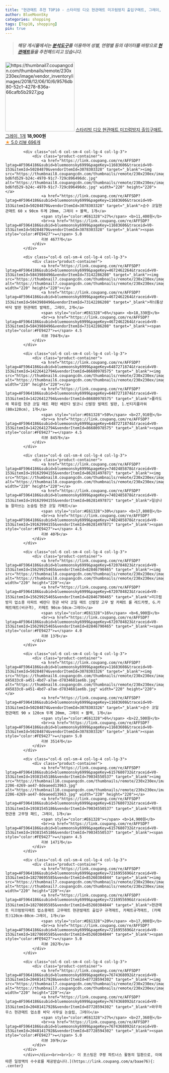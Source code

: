 ```yaml
---
title: "현관매트 추천 TOP10 - 스타리빙 디오 현관매트 미끄럼방지 출입구매트, 그레이, 1개"
author: BlueMoonSky
categories: shopping
tags: [Top10, shopping]
pin: true
---
```


> ##### 해당 게시물에서는 [**분석도구**](https://itemscout.io/)를 이용하여 **성별**, **연령별** 등의 데이터를 바탕으로 [**현관매트**](https://link.coupang.com/a/baae76)들을 추천해드리고 있습니다.
<div class="container"><div class="row">
            <div class="col-6 col-sm-4 col-lg-4 col-lg-3">
                <div class="product-container">
                    <a href="https://link.coupang.com/re/AFFSDP?lptag=AF5964186&subid=bluemoonsky6999&pageKey=164822900&traceid=V0-153&itemId=472702009&vendorItemId=4182853136" target="_blank"><img src="https://thumbnail7.coupangcdn.com/thumbnails/remote/230x230ex/image/vendor_inventory/images/2018/12/06/10/6/9576db80-52c1-4278-836a-66cafb5b2927.jpg" alt="https://thumbnail7.coupangcdn.com/thumbnails/remote/230x230ex/image/vendor_inventory/images/2018/12/06/10/6/9576db80-52c1-4278-836a-66cafb5b2927.jpg" width="220" height="220"></a>
                    <a href="https://link.coupang.com/re/AFFSDP?lptag=AF5964186&subid=bluemoonsky6999&pageKey=164822900&traceid=V0-153&itemId=472702009&vendorItemId=4182853136" target="_blank">스타리빙 디오 현관매트 미끄럼방지 출입구매트, 그레이, 1개</a>
                    <span style="color:#E61328"></span> <b>18,900원</b>
                    <br><a href="https://link.coupang.com/re/AFFSDP?lptag=AF5964186&subid=bluemoonsky6999&pageKey=164822900&traceid=V0-153&itemId=472702009&vendorItemId=4182853136" target="_blank"><span style="color:#FE9427">★</span> 5.0
                    리뷰 696개</a>
                </div>
            </div>
            
            <div class="col-6 col-sm-4 col-lg-4 col-lg-3">
                <div class="product-container">
                    <a href="https://link.coupang.com/re/AFFSDP?lptag=AF5964186&subid=bluemoonsky6999&pageKey=11683606&traceid=V0-153&itemId=50284870&vendorItemId=3078303328" target="_blank"><img src="https://thumbnail8.coupangcdn.com/thumbnails/remote/230x230ex/image/retail/images/1149003125457899-bd6fd529-b24c-4970-91c7-729c896496dc.jpg" alt="https://thumbnail8.coupangcdn.com/thumbnails/remote/230x230ex/image/retail/images/1149003125457899-bd6fd529-b24c-4970-91c7-729c896496dc.jpg" width="220" height="220"></a>
                    <a href="https://link.coupang.com/re/AFFSDP?lptag=AF5964186&subid=bluemoonsky6999&pageKey=11683606&traceid=V0-153&itemId=50284870&vendorItemId=3078303328" target="_blank">순수 코일현관매트 60 x 90cm 두께 20mm, 그레이 + 블랙, 1개</a>
                    <span style="color:#E61328">27%</span> <b>11,400원</b>
                    <br><a href="https://link.coupang.com/re/AFFSDP?lptag=AF5964186&subid=bluemoonsky6999&pageKey=11683606&traceid=V0-153&itemId=50284870&vendorItemId=3078303328" target="_blank"><span style="color:#FE9427">★</span> 5.0
                    리뷰 4677개</a>
                </div>
            </div>
            
            <div class="col-6 col-sm-4 col-lg-4 col-lg-3">
                <div class="product-container">
                    <a href="https://link.coupang.com/re/AFFSDP?lptag=AF5964186&subid=bluemoonsky6999&pageKey=4672462264&traceid=V0-153&itemId=5843988496&vendorItemId=73142286208" target="_blank"><img src="https://thumbnail7.coupangcdn.com/thumbnails/remote/230x230ex/image/rs_quotation_api/mrz13kg0/810720f0f92447cf89384130da34525a.jpg" alt="https://thumbnail7.coupangcdn.com/thumbnails/remote/230x230ex/image/rs_quotation_api/mrz13kg0/810720f0f92447cf89384130da34525a.jpg" width="220" height="220"></a>
                    <a href="https://link.coupang.com/re/AFFSDP?lptag=AF5964186&subid=bluemoonsky6999&pageKey=4672462264&traceid=V0-153&itemId=5843988496&vendorItemId=73142286208" target="_blank">하늬통상 바닥 발판 현관매트 발매트, 그레이, 2개</a>
                    <span style="color:#E61328">6%</span> <b>18,330원</b>
                    <br><a href="https://link.coupang.com/re/AFFSDP?lptag=AF5964186&subid=bluemoonsky6999&pageKey=4672462264&traceid=V0-153&itemId=5843988496&vendorItemId=73142286208" target="_blank"><span style="color:#FE9427">★</span> 4.5
                    리뷰 704개</a>
                </div>
            </div>
            
            <div class="col-6 col-sm-4 col-lg-4 col-lg-3">
                <div class="product-container">
                    <a href="https://link.coupang.com/re/AFFSDP?lptag=AF5964186&subid=bluemoonsky6999&pageKey=6487271874&traceid=V0-153&itemId=14226412794&vendorItemId=86680978575" target="_blank"><img src="https://thumbnail6.coupangcdn.com/thumbnails/remote/230x230ex/image/vendor_inventory/4d18/eafb47a43e65e12f22dee5ed64ba3197f882cb118ec0edb7d7f68f50770a.jpg" alt="https://thumbnail6.coupangcdn.com/thumbnails/remote/230x230ex/image/vendor_inventory/4d18/eafb47a43e65e12f22dee5ed64ba3197f882cb118ec0edb7d7f68f50770a.jpg" width="220" height="220"></a>
                    <a href="https://link.coupang.com/re/AFFSDP?lptag=AF5964186&subid=bluemoonsky6999&pageKey=6487271874&traceid=V0-153&itemId=14226412794&vendorItemId=86680978575" target="_blank">폴라도레 북유럽 현관 코일 매트 패턴 베란다 발코니 신발장 발매트 발판, 1.빈티지플라워(80x120cm), 1개</a>
                    <span style="color:#E61328">50%</span> <b>27,910원</b>
                    <br><a href="https://link.coupang.com/re/AFFSDP?lptag=AF5964186&subid=bluemoonsky6999&pageKey=6487271874&traceid=V0-153&itemId=14226412794&vendorItemId=86680978575" target="_blank"><span style="color:#FE9427">★</span> 4.5
                    리뷰 845개</a>
                </div>
            </div>
            
            <div class="col-6 col-sm-4 col-lg-4 col-lg-3">
                <div class="product-container">
                    <a href="https://link.coupang.com/re/AFFSDP?lptag=AF5964186&subid=bluemoonsky6999&pageKey=7402485878&traceid=V0-153&itemId=19162994155&vendorItemId=86281497871" target="_blank"><img src="https://thumbnail8.coupangcdn.com/thumbnails/remote/230x230ex/image/rs_quotation_api/oywduhke/ffe931cbcf3f47e0ae349d912e7146fc.jpg" alt="https://thumbnail8.coupangcdn.com/thumbnails/remote/230x230ex/image/rs_quotation_api/oywduhke/ffe931cbcf3f47e0ae349d912e7146fc.jpg" width="220" height="220"></a>
                    <a href="https://link.coupang.com/re/AFFSDP?lptag=AF5964186&subid=bluemoonsky6999&pageKey=7402485878&traceid=V0-153&itemId=19162994155&vendorItemId=86281497871" target="_blank">일상나눔 잘라쓰는 논슬립 현관 코일 카페트</a>
                    <span style="color:#E61328">30%</span> <b>17,800원</b>
                    <br><a href="https://link.coupang.com/re/AFFSDP?lptag=AF5964186&subid=bluemoonsky6999&pageKey=7402485878&traceid=V0-153&itemId=19162994155&vendorItemId=86281497871" target="_blank"><span style="color:#FE9427">★</span> 4.5
                    리뷰 40개</a>
                </div>
            </div>
            
            <div class="col-6 col-sm-4 col-lg-4 col-lg-3">
                <div class="product-container">
                    <a href="https://link.coupang.com/re/AFFSDP?lptag=AF5964186&subid=bluemoonsky6999&pageKey=6720784823&traceid=V0-153&itemId=15629925465&vendorItemId=82846790465" target="_blank"><img src="https://thumbnail8.coupangcdn.com/thumbnails/remote/230x230ex/image/vendor_inventory/fc0d/d0070fca3b43c902ea1d469a41c2b929c9f3f73840f3bd9b12831fd2d5a6.jpg" alt="https://thumbnail8.coupangcdn.com/thumbnails/remote/230x230ex/image/vendor_inventory/fc0d/d0070fca3b43c902ea1d469a41c2b929c9f3f73840f3bd9b12831fd2d5a6.jpg" width="220" height="220"></a>
                    <a href="https://link.coupang.com/re/AFFSDP?lptag=AF5964186&subid=bluemoonsky6999&pageKey=6720784823&traceid=V0-153&itemId=15629925465&vendorItemId=82846790465" target="_blank">미끄럼방지 업소용 아파트 베란다 현관 바닥 코일 매트 신발장 고무 발 카페트 롤 레드카펫, G.카페트매트(비규격), 카페트 90cm-50cm-그레이</a>
                    <span style="color:#E61328">16%</span> <b>6,900원</b>
                    <br><a href="https://link.coupang.com/re/AFFSDP?lptag=AF5964186&subid=bluemoonsky6999&pageKey=6720784823&traceid=V0-153&itemId=15629925465&vendorItemId=82846790465" target="_blank"><span style="color:#FE9427">★</span> 4.0
                    리뷰 13개</a>
                </div>
            </div>
            
            <div class="col-6 col-sm-4 col-lg-4 col-lg-3">
                <div class="product-container">
                    <a href="https://link.coupang.com/re/AFFSDP?lptag=AF5964186&subid=bluemoonsky6999&pageKey=11683608&traceid=V0-153&itemId=50284874&vendorItemId=3078303326" target="_blank"><img src="https://thumbnail6.coupangcdn.com/thumbnails/remote/230x230ex/image/retail/images/419954443663181-d45833c8-a451-4bd7-a7ae-d7834681ae6b.jpg" alt="https://thumbnail6.coupangcdn.com/thumbnails/remote/230x230ex/image/retail/images/419954443663181-d45833c8-a451-4bd7-a7ae-d7834681ae6b.jpg" width="220" height="220"></a>
                    <a href="https://link.coupang.com/re/AFFSDP?lptag=AF5964186&subid=bluemoonsky6999&pageKey=11683608&traceid=V0-153&itemId=50284874&vendorItemId=3078303326" target="_blank">순수 코일 현관매트 90 x 120cm 두께 20mm, 그레이 + 블랙, 1개</a>
                    <span style="color:#E61328">6%</span> <b>22,500원</b>
                    <br><a href="https://link.coupang.com/re/AFFSDP?lptag=AF5964186&subid=bluemoonsky6999&pageKey=11683608&traceid=V0-153&itemId=50284874&vendorItemId=3078303326" target="_blank"><span style="color:#FE9427">★</span> 5.0
                    리뷰 3514개</a>
                </div>
            </div>
            
            <div class="col-6 col-sm-4 col-lg-4 col-lg-3">
                <div class="product-container">
                    <a href="https://link.coupang.com/re/AFFSDP?lptag=AF5964186&subid=bluemoonsky6999&pageKey=6157680732&traceid=V0-153&itemId=19381545186&vendorItemId=79034550537" target="_blank"><img src="https://thumbnail10.coupangcdn.com/thumbnails/remote/230x230ex/image/retail/images/2021/10/22/13/9/e77f7588-2206-4269-ae47-8deaeed13963.jpg" alt="https://thumbnail10.coupangcdn.com/thumbnails/remote/230x230ex/image/retail/images/2021/10/22/13/9/e77f7588-2206-4269-ae47-8deaeed13963.jpg" width="220" height="220"></a>
                    <a href="https://link.coupang.com/re/AFFSDP?lptag=AF5964186&subid=bluemoonsky6999&pageKey=6157680732&traceid=V0-153&itemId=19381545186&vendorItemId=79034550537" target="_blank">제이포 현관용 고무형 패드, 그레이, 1개</a>
                    <span style="color:#E61328"></span> <b>14,900원</b>
                    <br><a href="https://link.coupang.com/re/AFFSDP?lptag=AF5964186&subid=bluemoonsky6999&pageKey=6157680732&traceid=V0-153&itemId=19381545186&vendorItemId=79034550537" target="_blank"><span style="color:#FE9427">★</span> 4.5
                    리뷰 1471개</a>
                </div>
            </div>
            
            <div class="col-6 col-sm-4 col-lg-4 col-lg-3">
                <div class="product-container">
                    <a href="https://link.coupang.com/re/AFFSDP?lptag=AF5964186&subid=bluemoonsky6999&pageKey=7216955696&traceid=V0-153&itemId=18278695585&vendorItemId=85260384844" target="_blank"><img src="https://thumbnail7.coupangcdn.com/thumbnails/remote/230x230ex/image/vendor_inventory/f0ba/1677d94a9b5eb52352952e8b872f7e3420150c8b4194808bef933a0504e9.jpg" alt="https://thumbnail7.coupangcdn.com/thumbnails/remote/230x230ex/image/vendor_inventory/f0ba/1677d94a9b5eb52352952e8b872f7e3420150c8b4194808bef933a0504e9.jpg" width="220" height="220"></a>
                    <a href="https://link.coupang.com/re/AFFSDP?lptag=AF5964186&subid=bluemoonsky6999&pageKey=7216955696&traceid=V0-153&itemId=18278695585&vendorItemId=85260384844" target="_blank">현관매트 미끄럼방지매트 업소용매트 고무매트 현관발매트 출입구 규격매트, 카페트규격매트, (카페트)120cm-80cm-그레이, 1개</a>
                    <span style="color:#E61328">20%</span> <b>17,000원</b>
                    <br><a href="https://link.coupang.com/re/AFFSDP?lptag=AF5964186&subid=bluemoonsky6999&pageKey=7216955696&traceid=V0-153&itemId=18278695585&vendorItemId=85260384844" target="_blank"><span style="color:#FE9427">★</span> 5.0
                    리뷰 282개</a>
                </div>
            </div>
            
            <div class="col-6 col-sm-4 col-lg-4 col-lg-3">
                <div class="product-container">
                    <a href="https://link.coupang.com/re/AFFSDP?lptag=AF5964186&subid=bluemoonsky6999&pageKey=7674368092&traceid=V0-153&itemId=20481417928&vendorItemId=87728594302" target="_blank"><img src="https://thumbnail7.coupangcdn.com/thumbnails/remote/230x230ex/image/vendor_inventory/6216/776dda5ac0a4011d618d9c09d41e4a392678e3321c62a54482fb99bdfffa.jpg" alt="https://thumbnail7.coupangcdn.com/thumbnails/remote/230x230ex/image/vendor_inventory/6216/776dda5ac0a4011d618d9c09d41e4a392678e3321c62a54482fb99bdfffa.jpg" width="220" height="220"></a>
                    <a href="https://link.coupang.com/re/AFFSDP?lptag=AF5964186&subid=bluemoonsky6999&pageKey=7674368092&traceid=V0-153&itemId=20481417928&vendorItemId=87728594302" target="_blank">와우하우스 현관매트 업소용 바닥 사무실 논슬립, 그레이</a>
                    <span style="color:#E61328">27%</span> <b>27,360원</b>
                    <br><a href="https://link.coupang.com/re/AFFSDP?lptag=AF5964186&subid=bluemoonsky6999&pageKey=7674368092&traceid=V0-153&itemId=20481417928&vendorItemId=87728594302" target="_blank"><span style="color:#FE9427">★</span> 5.0
                    리뷰 39개</a>
                </div>
            </div>
            </div></div><br><br>[👉 이 포스팅은 쿠팡 파트너스 활동의 일환으로, 이에 따른 일정액의 수수료를 제공받습니다.](https://link.coupang.com/a/baae76){: .center}